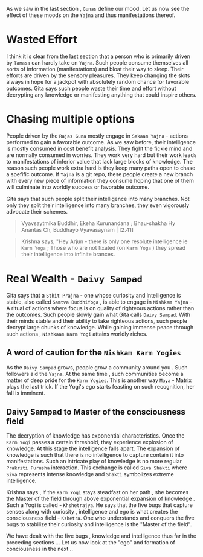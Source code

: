 As we saw in the last section , `Gunas` define our mood. Let us now see the effect of these moods on the `Yajna` and thus manifestations thereof. 

# Wasted Effort

I think it is clear from the last section that a person who is primarily driven by `Tamasa` can hardly take on `Yajna`. Such people consume themselves all sorts of information (manifestations) and bloat their way to sleep. Their efforts are driven by the sensory pleasures. They keep changing the slots always in hope for a jackpot with absolutely random chance for favorable outcomes. Gita says such people waste their time and effort without decrypting any knowledge or manifesting anything that could inspire others. 


# Chasing multiple options 

People driven by the `Rajas Guna` mostly engage in `Sakaam Yajna` - actions performed to gain a favorable outcome. As we saw before, their intelligence is mostly consumed in cost benefit analysis. They fight the fickle mind and are normally consumed in worries. They work very hard but their work leads to manifestations of inferior value that lack large blocks of knowledge. The reason such people work extra hard is they keep many paths open to chase a spefific outcome. If `Yajna` is a git repo, these people create a new branch with every new piece of information they consume hoping that one of them will culminate into worldly success or favorable outcome. 

Gita says that such people split their intelligence into many branches. Not only they split their intelligence into many branches, they even vigorously advocate their schemes. 

> Vyavsaytmika Buddhir, Ekeha Kurunandana ; Bhau-shakha Hy Anantas Ch, Buddhayo Vyavasaynam | [2.41]

> Krishna says, "Hey Arjun - there is only one resolute intelligence ie `Karm Yoga` ; Those who are not fixated (on `Karm Yoga` ) they spread their intelligence into infinite brances. 

# Real Wealth  - `Daivy Sampad`

Gita says that a `Sthit Prajna` - one whose curiosity and intelligence is stable, also called `Samtva BuddhiYoga` , is able to engage in `Nishkam Yajna` - A ritual of actions where focus is on quality of righteous actions rather than the outcomes. Such people slowly gain what Gita calls `Daivy Sampad`. With their minds stable and their ability to take righteous actions, such people decrypt large chunks of knowledge. While gaining immense peace through such actions , `Nishkaam Karm Yogi` attains worldly riches. 

## A word of caution for the `Nishkam Karm Yogies`

As the `Daivy Sampad` grows, people grow a community around you . Such followers aid the `Yajna`. At the same time , such communities become a matter of deep pride for the `Karm Yogies`. This is another way `Maya` - Matrix plays the last trick. If the Yogi's ego starts feasting on such recognition, her fall is imminent. 

## Daivy Sampad to Master of the consciousness field

The decryption of knowledge has exponential characteristics. Once the `Karm Yogi` passes a certain threshold, they experience explosion of knowledge. At this stage the intelligence falls apart. The expansion of knowledge is such that there is no intelligence to capture contain it into manifestations. Such an intricate play of knowledge is no more regular `Prakriti Purusha` interaction. This exchange is called `Siva Shakti` where `Siva` represents intense knowledge and `Shakti` symbolizes extreme intelligence.

Krishna says , if the `Karm Yogi` stays steadfast on her  path , she becomes the Master of the field through above exponential expansion of knowledge . Such a Yogi is called - `Khshetrajya`. He says that the five bugs that capture senses along with curiosity , intelligence and ego is what creates the consciousness field - `Kshetra`. One who understands and conquers the five bugs to stabilize their curiosity and intelligence is the "Master of the field".


We have dealt with the five bugs , knowledge and intelligence thus far in the preceding sections ... Let us now look at the "ego" and formation of conciousness in the next .. 
